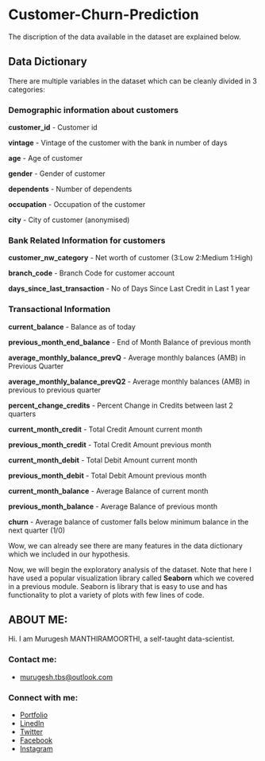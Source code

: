 # Customer-Churn-Prediction
 The discription of the data available in the dataset are explained below.
 
 ## Data Dictionary

There are multiple variables in the dataset which can be cleanly divided in 3 categories:

### Demographic information about customers

<b>customer_id</b> - Customer id

<b>vintage</b> - Vintage of the customer with the bank in number of days

<b>age</b> - Age of customer

<b>gender</b> - Gender of customer

<b>dependents</b> - Number of dependents

<b>occupation</b> - Occupation of the customer 

<b>city</b> - City of customer (anonymised)


### Bank Related Information for customers


<b>customer_nw_category</b> - Net worth of customer (3:Low 2:Medium 1:High)

<b>branch_code</b> - Branch Code for customer account

<b>days_since_last_transaction</b> - No of Days Since Last Credit in Last 1 year


### Transactional Information

<b>current_balance</b> - Balance as of today

<b>previous_month_end_balance</b> - End of Month Balance of previous month


<b>average_monthly_balance_prevQ</b> - Average monthly balances (AMB) in Previous Quarter

<b>average_monthly_balance_prevQ2</b> - Average monthly balances (AMB) in previous to previous quarter

<b>percent_change_credits</b> - Percent Change in Credits between last 2 quarters

<b>current_month_credit</b> - Total Credit Amount current month

<b>previous_month_credit</b> - Total Credit Amount previous month

<b>current_month_debit</b> - Total Debit Amount current month

<b>previous_month_debit</b> - Total Debit Amount previous month

<b>current_month_balance</b> - Average Balance of current month

<b>previous_month_balance</b> - Average Balance of previous month

<b>churn</b> - Average balance of customer falls below minimum balance in the next quarter (1/0)


Wow, we can already see there are many features in the data dictionary which we included in our hypothesis.

Now, we will begin the exploratory analysis of the dataset. Note that here I have used a popular visualization library called <b>Seaborn</b> which we covered in a previous module. Seaborn is library that is easy to use and has functionality to plot a variety of plots with few lines of code. 

## ABOUT ME:
Hi. I am Murugesh MANTHIRAMOORTHI, a self-taught data-scientist. 

### Contact me:

* [murugesh.tbs@outlook.com](mailto:murugesh.tbs@outlook.com)

### Connect with me:

* [Portfolio](https://murugeshmanthiramoorthi.github.io/)
* [LinedIn](https://www.linkedin.com/in/murugesh-manthiramoorthi/)
* [Twitter](https://twitter.com/murugesh__m)
* [Facebook](https://www.facebook.com/murugeshmanthiramoorthi/)
* [Instagram](https://www.instagram.com/murugesh__m/)
